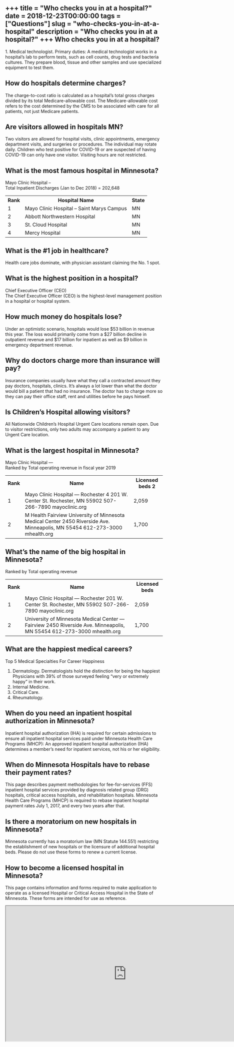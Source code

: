 +++
title = "Who checks you in at a hospital?"
date = 2018-12-23T00:00:00
tags = ["Questions"]
slug = "who-checks-you-in-at-a-hospital"
description = "Who checks you in at a hospital?"
+++
Who checks you in at a hospital?
--------------------------------

1\. Medical technologist. Primary duties: A medical technologist works in a hospital’s lab to perform tests, such as cell counts, drug tests and bacteria cultures. They prepare blood, tissue and other samples and use specialized equipment to test them.

How do hospitals determine charges?
-----------------------------------

The charge-to-cost ratio is calculated as a hospital’s total gross charges divided by its total Medicare-allowable cost. The Medicare-allowable cost refers to the cost determined by the CMS to be associated with care for all patients, not just Medicare patients.

Are visitors allowed in hospitals MN?
-------------------------------------

Two visitors are allowed for hospital visits, clinic appointments, emergency department visits, and surgeries or procedures. The individual may rotate daily. Children who test positive for COVID-19 or are suspected of having COVID-19 can only have one visitor. Visiting hours are not restricted.

What is the most famous hospital in Minnesota?
----------------------------------------------

Mayo Clinic Hospital –  
Total Inpatient Discharges (Jan to Dec 2018) = 202,648

<table><tr><th>Rank</th><th>Hospital Name</th><th>State</th></tr><tr><td>1</td><td>Mayo Clinic Hospital – Saint Marys Campus</td><td>MN</td></tr><tr><td>2</td><td>Abbott Northwestern Hospital</td><td>MN</td></tr><tr><td>3</td><td>St. Cloud Hospital</td><td>MN</td></tr><tr><td>4</td><td>Mercy Hospital</td><td>MN</td></tr></table>

What is the #1 job in healthcare?
---------------------------------

Health care jobs dominate, with physician assistant claiming the No. 1 spot.

What is the highest position in a hospital?
-------------------------------------------

Chief Executive Officer (CEO)  
The Chief Executive Officer (CEO) is the highest-level management position in a hospital or hospital system.

How much money do hospitals lose?
---------------------------------

Under an optimistic scenario, hospitals would lose $53 billion in revenue this year. The loss would primarily come from a $27 billion decline in outpatient revenue and $17 billion for inpatient as well as $9 billion in emergency department revenue.

Why do doctors charge more than insurance will pay?
---------------------------------------------------

Insurance companies usually have what they call a contracted amount they pay doctors, hospitals, clinics. It’s always a lot lower than what the doctor would bill a patient that had no insurance. The doctor has to charge more so they can pay their office staff, rent and utilities before he pays himself.

Is Children’s Hospital allowing visitors?
-----------------------------------------

All Nationwide Children’s Hospital Urgent Care locations remain open. Due to visitor restrictions, only two adults may accompany a patient to any Urgent Care location.

What is the largest hospital in Minnesota?
------------------------------------------

Mayo Clinic Hospital —  
Ranked by Total operating revenue in fiscal year 2019

<table><tr><th>Rank</th><th>Name</th><th>Licensed beds 2</th></tr><tr><td>1</td><td>Mayo Clinic Hospital — Rochester 4 201 W. Center St. Rochester, MN 55902 507-266-7890 mayoclinic.org</td><td>2,059</td></tr><tr><td>2</td><td>M Health Fairview University of Minnesota Medical Center 2450 Riverside Ave. Minneapolis, MN 55454 612-273-3000 mhealth.org</td><td>1,700</td></tr></table>

What’s the name of the big hospital in Minnesota?
-------------------------------------------------

Ranked by Total operating revenue

<table><tr><th>Rank</th><th>Name</th><th>Licensed beds</th></tr><tr><td>1</td><td>Mayo Clinic Hospital — Rochester 201 W. Center St. Rochester, MN 55902 507-266-7890 mayoclinic.org</td><td>2,059</td></tr><tr><td>2</td><td>University of Minnesota Medical Center — Fairview 2450 Riverside Ave. Minneapolis, MN 55454 612-273-3000 mhealth.org</td><td>1,700</td></tr></table>

What are the happiest medical careers?
--------------------------------------

Top 5 Medical Specialties For Career Happiness

1. Dermatology. Dermatologists hold the distinction for being the happiest Physicians with 39% of those surveyed feeling “very or extremely happy” in their work.
2. Internal Medicine.
3. Critical Care.
4. Rheumatology.

When do you need an inpatient hospital authorization in Minnesota?
------------------------------------------------------------------

Inpatient hospital authorization (IHA) is required for certain admissions to ensure all inpatient hospital services paid under Minnesota Health Care Programs (MHCP): An approved inpatient hospital authorization (IHA) determines a member’s need for inpatient services, not his or her eligibility.

When do Minnesota Hospitals have to rebase their payment rates?
---------------------------------------------------------------

This page describes payment methodologies for fee-for-services (FFS) inpatient hospital services provided by diagnosis related group (DRG) hospitals, critical access hospitals, and rehabilitation hospitals. Minnesota Health Care Programs (MHCP) is required to rebase inpatient hospital payment rates July 1, 2017, and every two years after that.

Is there a moratorium on new hospitals in Minnesota?
----------------------------------------------------

Minnesota currently has a moratorium law (MN Statute 144.551) restricting the establishment of new hospitals or the licensure of additional hospital beds. Please do not use these forms to renew a current license.

How to become a licensed hospital in Minnesota?
-----------------------------------------------

This page contains information and forms required to make application to operate as a licensed Hospital or Critical Access Hospital in the State of Minnesota. These forms are intended for use as reference.

<iframe allow="accelerometer; autoplay; clipboard-write; encrypted-media; gyroscope; picture-in-picture" allowfullscreen="" class="__youtube_prefs__  epyt-is-override  no-lazyload" data-no-lazy="1" data-origheight="433" data-origwidth="770" data-skipgform_ajax_framebjll="" height="433" id="_ytid_32765" loading="lazy" src="https://www.youtube.com/embed/KthrEsEQyJo?enablejsapi=1&autoplay=0&cc_load_policy=0&cc_lang_pref=&iv_load_policy=1&loop=0&modestbranding=0&rel=1&fs=1&playsinline=0&autohide=2&theme=dark&color=red&controls=1&" title="YouTube player" width="770"></iframe>
